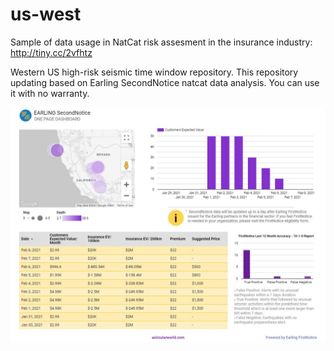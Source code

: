 # us-west
Sample of data usage in NatCat risk assesment in the insurance industry:
http://tiny.cc/2vfhtz

Western US high-risk seismic time window repository. This repository updating based on Earling SecondNotice natcat data analysis.
You can use it with no warranty.

![Earling SecondNotice Open Dashboard](https://github.com/earling/us-west/blob/main/secondnotice-parametric-risks.JPG?raw=true)
